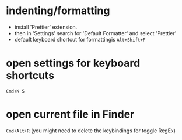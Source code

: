 # indenting/formatting 
* install 'Prettier' extension.
* then in 'Settings' search for 'Default Formatter' and select 'Prettier'
* default keyboard shortcut for formattingis `Alt+Shift+F`

# open settings for keyboard shortcuts
`Cmd+K S`

# open current file in Finder
`Cmd+Alt+R` (you might need to delete the keybindings for toggle RegEx)
